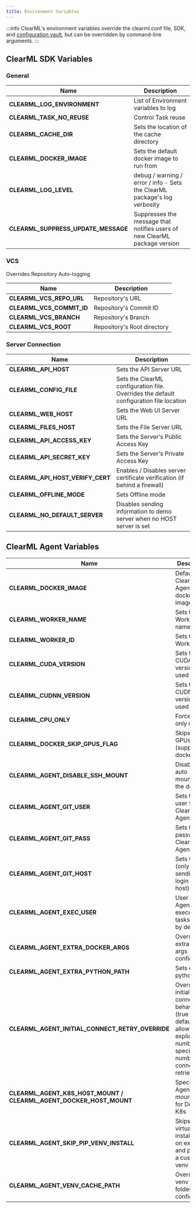 ```yaml
---
title: Environment Variables
---
```


:::info
ClearML's environment variables override the clearml.conf file, SDK, and [configuration vault](../webapp/webapp_profile.md#configuration-vault), 
but can be overridden by command-line arguments. 
:::

## ClearML SDK Variables

### General
|Name|Description|
|---|---|
|**CLEARML_LOG_ENVIRONMENT** | List of Environment variables to log|
|**CLEARML_TASK_NO_REUSE** | Control Task reuse|
|**CLEARML_CACHE_DIR** | Sets the location of the cache directory|
|**CLEARML_DOCKER_IMAGE** | Sets the default docker image to run from|
|**CLEARML_LOG_LEVEL** | debug / warning / error / info - Sets the ClearML package's log verbosity|
|**CLEARML_SUPPRESS_UPDATE_MESSAGE** | Suppresses the message that notifies users of new ClearML package version|

### VCS
Overrides Repository Auto-logging

|Name|Description|
|---|---|
|**CLEARML_VCS_REPO_URL**| Repository's URL|
|**CLEARML_VCS_COMMIT_ID**| Repository's Commit ID|
|**CLEARML_VCS_BRANCH**| Repository's Branch|
|**CLEARML_VCS_ROOT**| Repository's Root directory|

### Server Connection
|Name|Description|
|---|---|
|**CLEARML_API_HOST** | Sets the API Server URL|
|**CLEARML_CONFIG_FILE**| Sets the ClearML configuration file. Overrides the default configuration file location |
|**CLEARML_WEB_HOST** | Sets the Web UI Server URL|
|**CLEARML_FILES_HOST** | Sets the File Server URL
|**CLEARML_API_ACCESS_KEY** | Sets the Server's Public Access Key|
|**CLEARML_API_SECRET_KEY** | Sets the Server's Private Access Key|
|**CLEARML_API_HOST_VERIFY_CERT**| Enables / Disables server certificate verification (if behind a firewall)|
|**CLEARML_OFFLINE_MODE** | Sets Offline mode|
|**CLEARML_NO_DEFAULT_SERVER** | Disables sending information to demo server when no HOST server is set|

## ClearML Agent Variables
|Name|Description|
|---|---|
|**CLEARML_DOCKER_IMAGE** | Default ClearML Agent docker image|
|**CLEARML_WORKER_NAME** | Sets the Worker's name|
|**CLEARML_WORKER_ID** | Sets the Worker ID|
|**CLEARML_CUDA_VERSION** | Sets the CUDA version to be used|
|**CLEARML_CUDNN_VERSION** | Sets the CUDNN version to be used|
|**CLEARML_CPU_ONLY** | Force CPU only mode|
|**CLEARML_DOCKER_SKIP_GPUS_FLAG**| Skips the GPUs flag (support for docker V18|
|**CLEARML_AGENT_DISABLE_SSH_MOUNT**| Disables the auto `.ssh` mount into the docker|
|**CLEARML_AGENT_GIT_USER** | Sets the Git user for ClearML Agent|
|**CLEARML_AGENT_GIT_PASS** | Sets the Git password for ClearML Agent|
|**CLEARML_AGENT_GIT_HOST** | Sets Git host (only sending login to this host)|
|**CLEARML_AGENT_EXEC_USER**| User for Agent executing tasks (root by default)|
|**CLEARML_AGENT_EXTRA_DOCKER_ARGS**| Overrides extra docker args configuration |
|**CLEARML_AGENT_EXTRA_PYTHON_PATH**| Sets extra python path|
|**CLEARML_AGENT_INITIAL_CONNECT_RETRY_OVERRIDE**| Overrides initial server connection behavior (true by default), allows explicit number to specify number of connect retries) | 
|**CLEARML_AGENT_K8S_HOST_MOUNT / CLEARML_AGENT_DOCKER_HOST_MOUNT**| Specifies Agent's mount point for Docker / K8s|
|**CLEARML_AGENT_SKIP_PIP_VENV_INSTALL**| Skips Python virtual env installation on execute and provides a custom venv binary |
|**CLEARML_AGENT_VENV_CACHE_PATH**|Overrides venv cache folder configuration|